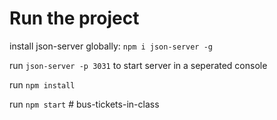# Run the project

install json-server globally: `npm i json-server -g`

run `json-server -p 3031` to start server in a seperated console

run `npm install`

run `npm start`
#   b u s - t i c k e t s - i n - c l a s s  
 